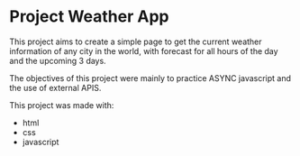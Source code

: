 # Project Weather App

This project aims to create a simple page to get the current weather information
of any city in the world, with forecast for all hours of the day and the upcoming
3 days.

The objectives of this project were mainly to practice ASYNC javascript and
the use of external APIS. 
 
This project was made with:
- html
- css
- javascript
